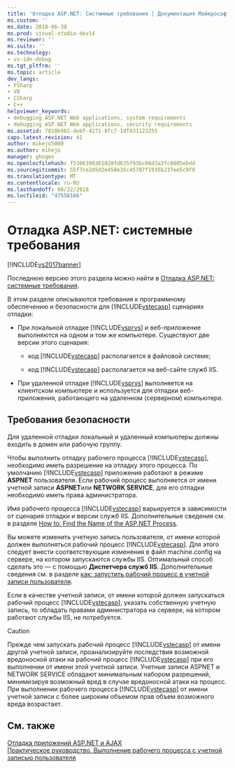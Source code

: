 ```yaml
---
title: 'Отладка ASP.NET: Системные требования | Документация Майкрософт'
ms.custom: ''
ms.date: 2018-06-30
ms.prod: visual-studio-dev14
ms.reviewer: ''
ms.suite: ''
ms.technology:
- vs-ide-debug
ms.tgt_pltfrm: ''
ms.topic: article
dev_langs:
- FSharp
- VB
- CSharp
- C++
helpviewer_keywords:
- debugging ASP.NET Web applications, system requirements
- debugging ASP.NET Web applications, security requirements
ms.assetid: 7810b9b2-debf-4271-8fc7-1df031123255
caps.latest.revision: 41
author: mikejo5000
ms.author: mikejo
manager: ghogen
ms.openlocfilehash: f5386390261028fd635f93bc06d3a3fc8805ebdd
ms.sourcegitcommit: 55f7ce2d5d2e458e35c45787f1935b237ee5c9f8
ms.translationtype: MT
ms.contentlocale: ru-RU
ms.lasthandoff: 08/22/2018
ms.locfileid: "47558166"
---
```

# <a name="aspnet-debugging-system-requirements"></a>Отладка ASP.NET: системные требования
[!INCLUDE[vs2017banner](../includes/vs2017banner.md)]

Последнюю версию этого раздела можно найти в [Отладка ASP.NET: системные требования](https://docs.microsoft.com/visualstudio/debugger/aspnet-debugging-system-requirements).  
  
В этом разделе описываются требования к программному обеспечению и безопасности для [!INCLUDE[vstecasp](../includes/vstecasp-md.md)] сценариях отладки:  
  
-   При локальной отладке [!INCLUDE[vsprvs](../includes/vsprvs-md.md)] и веб-приложение выполняются на одном и том же компьютере. Существуют две версии этого сценария:  
  
    -   код [!INCLUDE[vstecasp](../includes/vstecasp-md.md)] располагается в файловой системе;  
  
    -   код [!INCLUDE[vstecasp](../includes/vstecasp-md.md)] располагается на веб-сайте служб IIS.  
  
-   При удаленной отладке [!INCLUDE[vsprvs](../includes/vsprvs-md.md)] выполняется на клиентском компьютере и используется для отладки веб-приложения, работающего на удаленном (серверном) компьютере.  
  
## <a name="security-requirements"></a>Требования безопасности  
 Для удаленной отладки локальный и удаленный компьютеры должны входить в домен или рабочую группу.  
  
 Чтобы выполнить отладку рабочего процесса [!INCLUDE[vstecasp](../includes/vstecasp-md.md)], необходимо иметь разрешение на отладку этого процесса. По умолчанию [!INCLUDE[vstecasp](../includes/vstecasp-md.md)] приложения работают в режиме **ASPNET** пользователя. Если рабочий процесс выполняется от имени учетной записи **ASPNET**или **NETWORK SERVICE**, для его отладки необходимо иметь права администратора.  
  
 Имя рабочего процесса [!INCLUDE[vstecasp](../includes/vstecasp-md.md)] варьируется в зависимости от сценария отладки и версии служб IIS. Дополнительные сведения см. в разделе [How to: Find the Name of the ASP.NET Process](../debugger/how-to-find-the-name-of-the-aspnet-process.md).  
  
 Вы можете изменить учетную запись пользователя, от имени которой должен выполняться рабочий процесс [!INCLUDE[vstecasp](../includes/vstecasp-md.md)]. Для этого следует внести соответствующие изменения в файл machine.config на сервере, на котором запускаются службы IIS. Оптимальный способ сделать это — с помощью **Диспетчера служб IIS**. Дополнительные сведения см. в разделе [как: запустить рабочий процесс в учетной записи пользователя](../debugger/how-to-run-the-worker-process-under-a-user-account.md).  
  
 Если в качестве учетной записи, от имени которой должен запускаться рабочий процесс [!INCLUDE[vstecasp](../includes/vstecasp-md.md)], указать собственную учетную запись, то обладать правами администратора на сервере, на котором работают службы IIS, не потребуется.  
  
> [!CAUTION]
>  Прежде чем запускать рабочий процесс [!INCLUDE[vstecasp](../includes/vstecasp-md.md)] от имени другой учетной записи, проанализируйте последствия возможной вредоносной атаки на рабочий процесс [!INCLUDE[vstecasp](../includes/vstecasp-md.md)] при его выполнении от имени этой учетной записи. Учетные записи ASPNET и NETWORK SERVICE обладают минимальным набором разрешений, минимизируя возможный вред в случае вредоносной атаки на процесс. При выполнении рабочего процесса [!INCLUDE[vstecasp](../includes/vstecasp-md.md)] от имени учетной записи с более широким объемом прав объем возможного вреда возрастает.  
  
## <a name="see-also"></a>См. также  
 [Отладка приложений ASP.NET и AJAX](../debugger/debugging-aspnet-and-ajax-applications.md)   
 [Практическое руководство. Выполнение рабочего процесса с учетной записью пользователя](../debugger/how-to-run-the-worker-process-under-a-user-account.md)



